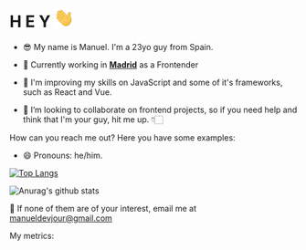 # H E Y <img src="https://raw.githubusercontent.com/manueldevjour/manueldevjour/master/Hey.gif" width="35px">


- 😎 My name is Manuel. I'm a 23yo guy from Spain.

- 🔭 Currently working in **[Madrid](https://www.google.com/url?sa=i&url=https%3A%2F%2Fwww.comunidad.madrid%2Fnoticias%2F2018%2F12%2F02%2Fcandidatura-paseo-prado-buen-retiro-paisaje-artes-ciencias-premiada&psig=AOvVaw2ofa1dPLhlVw-K9rJfQh2X&ust=1608744395382000&source=images&cd=vfe&ved=0CAIQjRxqFwoTCIiRzoOO4u0CFQAAAAAdAAAAABAT)** as a Frontender

- 🌱 I'm improving my skills on JavaScript and some of it's frameworks, such as React and Vue.

- 👯 I’m looking to collaborate on frontend projects, so if you need help and think that I'm your guy, hit me up. 👇🏻

How can you reach me out? Here you have some examples:

- 😄 Pronouns: he/him.

[![Top Langs](https://github-readme-stats.vercel.app/api/top-langs/?username=manueldevjour&theme=dracula)](https://github.com/anuraghazra/github-readme-stats)

![Anurag's github stats](https://github-readme-stats.vercel.app/api?username=manueldevjour&show_icons=true&theme=dracula)


:email: If none of them are of your interest, email me at manueldevjour@gmail.com

My metrics:

<!--START_SECTION:waka-->
<!--END_SECTION:waka-->